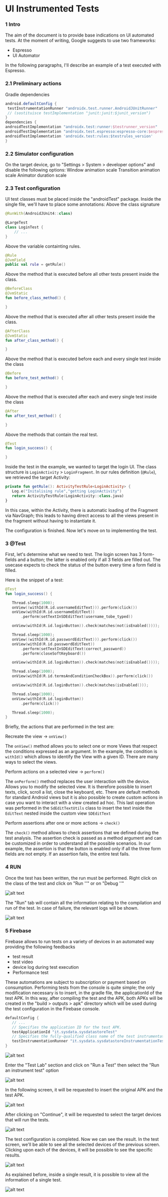 # UI Instrumented Tests

### 1 Intro
The aim of the document is to provide base indications on UI automated tests.
At the moment of writing, Google suggests to use two frameworks:
* Espresso
* UI Automator

In the following paragraphs, I'll describe an example of a test executed with Espresso.

### 2.1 Preliminary actions
Gradle dependencies

```gradle
android.defaultConfig {
 testInstrumentationRunner "androidx.test.runner.AndroidJUnitRunner"
 // (sostituisce testImplementation "junit:junit:$junit_version")
}
dependencies {
androidTestImplementation "androidx.test:runner:$testrunner_version"
androidTestImplementation "androidx.test.espresso:espresso-core:$espresso_version"
androidTestImplementation 'androidx.test:rules:$testrules_version'
}
```

### 2.2 Simulator configuration
On the target device, go to "Settings > System > developer options" and disable the following options:
Window animation scale
Transition animation scale
Animator duration scale

### 2.3 Test configuration
UI test classes must be placed inside the "androidTest" package.
Inside the single file, we'll have to place some annotations:
Above the class signature

```kotlin
@RunWith(AndroidJUnit4::class)

@LargeTest
class LoginTest {
    // ...
}
```

Above the variable containting rules.

```kotlin
@Rule
@JvmField
public val rule = getRule()
```

Above the method that is executed before all other tests present inside the class.

```kotlin
@BeforeClass
@JvmStatic
fun before_class_method() {

}
```

Above the method that is executed after all other tests present inside the class.

```kotlin
@AfterClass
@JvmStatic
fun after_class_method() {

}
```

Above the method that is executed before each and every single test inside the class

```kotlin
@Before
fun before_test_method() {

}
```

Above the method that is executed after each and every single test inside the class

```kotlin
@After
fun after_test_method() {

}
```

Above the methods that contain the real test.

```kotlin
@Test
fun login_success() {

}
```

Inside the test in the example, we wanted to target the login UI. The class structure is `LoginActivity` > `LoginFragment`.
In our rules definition (`@Rule`), we retrieved the target Activity:

```kotlin
private fun getRule(): ActivityTestRule<LoginActivity> {
   Log.e("Initalising rule","getting LoginActivity")
   return ActivityTestRule(LoginActivity::class.java)
}
```

In this case, within the Activity, there is automatic loading of the Fragment via NavGraph; this leads to having direct access to all the views present in the fragment without having to instantiate it.

The configuration is finished. Now let's move on to implementing the test.

### 3 @Test
First, let's determine what we need to test.
The login screen has 3 form-fields and a button; the latter is enabled only if all 3 fields are filled out.
The usecase expects to check the status of the button every time a form field is filled.

Here is the snippet of a test:

```kotlin
@Test
fun login_success() {

   Thread.sleep(1000);
   onView((withId(R.id.usernameEditText))).perform(click())
   onView(withId(R.id.usernameEditText))
       .perform(setTextInSDEditText(username_tobe_typed))

   onView(withId(R.id.loginButton)).check(matches(not(isEnabled())));

   Thread.sleep(1000);
   onView((withId(R.id.passwordEditText))).perform(click())
   onView(withId(R.id.passwordEditText))
       .perform(setTextInSDEditText(correct_password))
       .perform(closeSoftKeyboard())

   onView(withId(R.id.loginButton)).check(matches(not(isEnabled())));

   Thread.sleep(1000);
   onView(withId(R.id.termsAndConditionCheckBox)).perform(click())

   onView(withId(R.id.loginButton)).check(matches(isEnabled()));

   Thread.sleep(1000);
   onView(withId(R.id.loginButton))
       .perform(click())

   Thread.sleep(1000);
}
```

Briefly, the actions that are performed in the test are:


Recreate the view -> `onView()`

The `onView()` method allows you to select one or more Views that respect the conditions expressed as an argument. In the example, the condition is `withId()` which allows to identify the View with a given ID.
There are many ways to select the views.

Perform actions on a selected view -> `perform()`

The `onPerform()` method replaces the user interaction with the device. Allows you to modify the selected view. It is therefore possible to insert texts, click, scroll a list, close the keyboard, etc.
There are default methods for standard Android views but it is also possible to create custom actions in case you want to interact with a view created ad hoc. This last operation was performed in the `SdEditTextUtils` class to insert the text inside the `EditText` nested inside the custom view `SDEditText`

Perform assertions after one or more actions -> `check()`

The `check()` method allows to check assertions that we defined during the test analysis. The assertion check is passed as a method argument and can be customized in order to understand all the possible scenarios.
In our example, the assertion is that the button is enabled only if all the three form fields are not empty. If an assertion fails, the entire test fails.

### 4 RUN
Once the test has been written, the run must be performed.
Right click on the class of the test and click on "Run '<ClassName>'" or on "Debug '<ClassName>'"

![alt text](test/test_run_test.png)

The "Run" tab will contain all the information relating to the compilation and run of the test.
In case of failure, the relevant logs will be shown.

![alt text](test/test_result.png)

### 5 Firebase
Firebase allows to run tests on a variety of devices in an automated way providing the following feedbacks
* test result
* test video
* device log during test execution
* Performance test

These automations are subject to subscription or payment based on consumption.
Performing tests from the console is quite simple; the only modification necessary is to insert, in the gradle file, the applicationId of the test APK. In this way, after compiling the test and the APK, both APKs will be created in the "build > outputs > apk" directory which will be used during the test configuration in the Firebase console.

```gradle
defaultConfig {
   // ...
   // Specifies the application ID for the test APK.
   testApplicationId "it.sysdata.sysdatastoreTest"
   // Specifies the fully-qualified class name of the test instrumentation runner.
   testInstrumentationRunner "it.sysdata.sysdatastoreInstrumentationTest"
}
```
![alt text](test/test_apk_location.png)

Enter the "Test Lab" section and click on "Run a Test" then select the "Run an instrument test" option

![alt text](test/test_run_instrumented_firebase.png)

In the following screen, it will be requested to insert the original APK and the test APK.

![alt text](test/test_apk_request_firebase.png)

After clicking on "Continue", it will be requested to select the target devices that will run the tests.

![alt text](test/test_select_devices_firebase.png)

The test configuration is completed. Now we can see the result.
In the test screen, we'll be able to see all the selected devices of the previous screen. Clicking upon each of the devices, it will be possible to see the specific results.

![alt text](test/test_device_results_firebase.png)

As explained before, inside a single result, it is possible to view all the information of a single test.

![alt text](test/test_single_device_result_firebase.png)